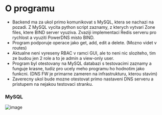 # O programu
- Backend ma za ukol primo komunikovat s MySQL, ktera se nachazi na pozadi. Z MySQL vycita python script zaznamy, z kterych vytvari Zone files, ktere BIND server vyuziva. Zvaziji implementaci Redis serveru pro rychlost a vyuziti PowerDNS misto BIND.
- Program podporuje operace jako get, add, edit a delete. (Mozno videt v routes)
- Aktualne neni vyreseny RBAC v ramci GUI, ale to neni nic sloziteho, tim ze budou jen 2 role a to je admin a view-only user.
- Program byl otestovany na MySQL databazi s testovacimi zaznamy a funguje krasne, tudiz pro ucely meho programu ho hodnotim jako funkcni. (DNS FW je primarne zameren na infrastrukturu, kterou stavim)
- Zaverecny ukol bude mozne otestovat primo nastaveni DNS serveru a pristupem na nejakou testovaci stranku.

### MySQL
![image](https://github.com/user-attachments/assets/ea14c222-f2f2-426e-9248-97c845bd3956)
